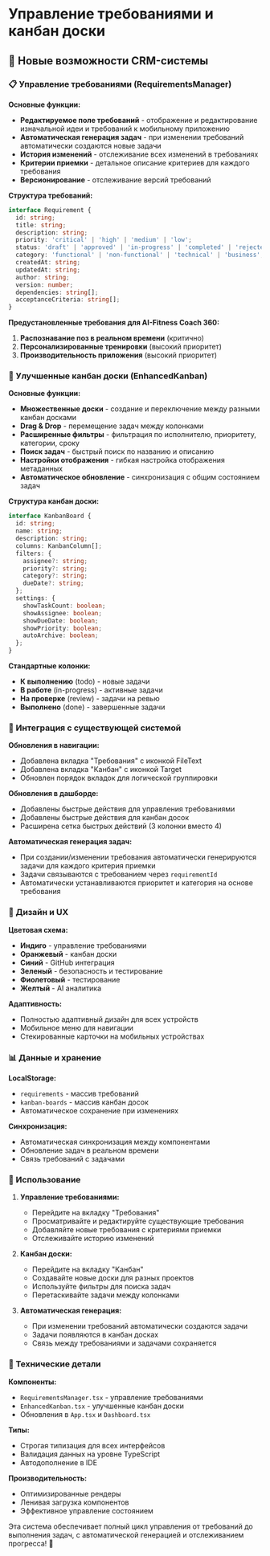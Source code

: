# Управление требованиями и канбан доски

## 🎯 Новые возможности CRM-системы

### 📋 Управление требованиями (RequirementsManager)

**Основные функции:**
- **Редактируемое поле требований** - отображение и редактирование изначальной идеи и требований к мобильному приложению
- **Автоматическая генерация задач** - при изменении требований автоматически создаются новые задачи
- **История изменений** - отслеживание всех изменений в требованиях
- **Критерии приемки** - детальное описание критериев для каждого требования
- **Версионирование** - отслеживание версий требований

**Структура требований:**
```typescript
interface Requirement {
  id: string;
  title: string;
  description: string;
  priority: 'critical' | 'high' | 'medium' | 'low';
  status: 'draft' | 'approved' | 'in-progress' | 'completed' | 'rejected';
  category: 'functional' | 'non-functional' | 'technical' | 'business';
  createdAt: string;
  updatedAt: string;
  author: string;
  version: number;
  dependencies: string[];
  acceptanceCriteria: string[];
}
```

**Предустановленные требования для AI-Fitness Coach 360:**
1. **Распознавание поз в реальном времени** (критично)
2. **Персонализированные тренировки** (высокий приоритет)
3. **Производительность приложения** (высокий приоритет)

### 🎯 Улучшенные канбан доски (EnhancedKanban)

**Основные функции:**
- **Множественные доски** - создание и переключение между разными канбан досками
- **Drag & Drop** - перемещение задач между колонками
- **Расширенные фильтры** - фильтрация по исполнителю, приоритету, категории, сроку
- **Поиск задач** - быстрый поиск по названию и описанию
- **Настройки отображения** - гибкая настройка отображения метаданных
- **Автоматическое обновление** - синхронизация с общим состоянием задач

**Структура канбан доски:**
```typescript
interface KanbanBoard {
  id: string;
  name: string;
  description: string;
  columns: KanbanColumn[];
  filters: {
    assignee?: string;
    priority?: string;
    category?: string;
    dueDate?: string;
  };
  settings: {
    showTaskCount: boolean;
    showAssignee: boolean;
    showDueDate: boolean;
    showPriority: boolean;
    autoArchive: boolean;
  };
}
```

**Стандартные колонки:**
- **К выполнению** (todo) - новые задачи
- **В работе** (in-progress) - активные задачи
- **На проверке** (review) - задачи на ревью
- **Выполнено** (done) - завершенные задачи

### 🔄 Интеграция с существующей системой

**Обновления в навигации:**
- Добавлена вкладка "Требования" с иконкой FileText
- Добавлена вкладка "Канбан" с иконкой Target
- Обновлен порядок вкладок для логической группировки

**Обновления в дашборде:**
- Добавлены быстрые действия для управления требованиями
- Добавлены быстрые действия для канбан досок
- Расширена сетка быстрых действий (3 колонки вместо 4)

**Автоматическая генерация задач:**
- При создании/изменении требования автоматически генерируются задачи для каждого критерия приемки
- Задачи связываются с требованием через `requirementId`
- Автоматически устанавливаются приоритет и категория на основе требования

### 🎨 Дизайн и UX

**Цветовая схема:**
- **Индиго** - управление требованиями
- **Оранжевый** - канбан доски
- **Синий** - GitHub интеграция
- **Зеленый** - безопасность и тестирование
- **Фиолетовый** - тестирование
- **Желтый** - AI аналитика

**Адаптивность:**
- Полностью адаптивный дизайн для всех устройств
- Мобильное меню для навигации
- Стекированные карточки на мобильных устройствах

### 📊 Данные и хранение

**LocalStorage:**
- `requirements` - массив требований
- `kanban-boards` - массив канбан досок
- Автоматическое сохранение при изменениях

**Синхронизация:**
- Автоматическая синхронизация между компонентами
- Обновление задач в реальном времени
- Связь требований с задачами

### 🚀 Использование

1. **Управление требованиями:**
   - Перейдите на вкладку "Требования"
   - Просматривайте и редактируйте существующие требования
   - Добавляйте новые требования с критериями приемки
   - Отслеживайте историю изменений

2. **Канбан доски:**
   - Перейдите на вкладку "Канбан"
   - Создавайте новые доски для разных проектов
   - Используйте фильтры для поиска задач
   - Перетаскивайте задачи между колонками

3. **Автоматическая генерация:**
   - При изменении требований автоматически создаются задачи
   - Задачи появляются в канбан досках
   - Связь между требованиями и задачами сохраняется

### 🔧 Технические детали

**Компоненты:**
- `RequirementsManager.tsx` - управление требованиями
- `EnhancedKanban.tsx` - улучшенные канбан доски
- Обновления в `App.tsx` и `Dashboard.tsx`

**Типы:**
- Строгая типизация для всех интерфейсов
- Валидация данных на уровне TypeScript
- Автодополнение в IDE

**Производительность:**
- Оптимизированные рендеры
- Ленивая загрузка компонентов
- Эффективное управление состоянием

Эта система обеспечивает полный цикл управления от требований до выполнения задач, с автоматической генерацией и отслеживанием прогресса! 🎯
